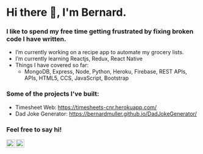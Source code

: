 # Hi there 👋, I'm Bernard. 

### I like to spend my free time getting frustrated by fixing broken code I have written.

- I’m currently working on a recipe app to automate my grocery lists.
- I’m currently learning Reactjs, Redux, React Native
- Things I have covered so far:
  - MongoDB, Express, Node, Python, Heroku, Firebase, REST APIs, APIs, HTML5, CCS, JavaScript, Bootstrap

### Some of the projects I've built:
- Timesheet Web: https://timesheets-cnr.herokuapp.com/
- Dad Joke Generator: https://bernardmuller.github.io/DadJokeGenerator/

### Feel free to say hi!
[<img align="left" alt="bernarmuller | LinkedIn" width="22px" src="https://cdn.jsdelivr.net/npm/simple-icons@v3/icons/linkedin.svg" />][linkedin]
[<img align="left" alt="bernardmuller | Instagram" width="22px" src="https://cdn.jsdelivr.net/npm/simple-icons@v3/icons/instagram.svg" />][instagram]


<!--
**bernardmuller/bernardmuller** is a ✨ _special_ ✨ repository because its `README.md` (this file) appears on your GitHub profile.

Here are some ideas to get you started:

- 🔭 I’m currently working on Timesheet Web & Recipe App
- 🌱 I’m currently learning Reactjs
- 👯 I’m looking to collaborate on ...
- 🤔 I’m looking for help with ...
- 💬 Ask me about ...
- 📫 How to reach me: ...
- 😄 Pronouns: ...
- ⚡ Fun fact: ...
-->



[instagram]: https://www.instagram.com/bernard_muller
[linkedin]: https://www.linkedin.com/in/bernard-muller-a9a53a174/
